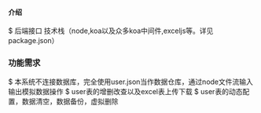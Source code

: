 

#### 介绍
$ 后端接口 技术栈（node,koa以及众多koa中间件,exceljs等。详见package.json）  
### 功能需求  
$ 本系统不连接数据库，完全使用user.json当作数据仓库，通过node文件流输入输出模拟数据操作
$ user表的增删改查以及excel表上传下载
$ user表的动态配置，数据清空，数据备份，虚拟删除

